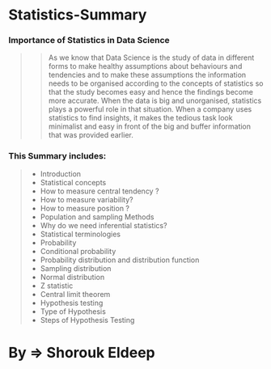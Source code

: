 # Statistics-Summary
### Importance of Statistics in Data Science
>> As we know that Data Science is the study of data in different forms to make healthy assumptions about behaviours and tendencies and to make these assumptions the information needs to be organised according to the concepts of statistics so that the study becomes easy and hence the findings become more accurate.
>> When the data is big and unorganised, statistics plays a powerful role in that situation. When a company uses statistics to find insights, it makes the tedious task look minimalist and easy in front of the big and buffer information that was provided earlier.

### This Summary includes:
> - Introduction
> - Statistical concepts
> - How to measure central tendency ?
> - How to measure variability?
> - How to measure position ?
> - Population and sampling Methods
> - Why do we need inferential statistics?
> - Statistical terminologies
> - Probability
> - Conditional probability
> - Probability distribution and distribution function
> - Sampling distribution
> - Normal distribution
> - Z statistic
> - Central limit theorem
> - Hypothesis testing
> - Type of Hypothesis
> - Steps of Hypothesis Testing

# By => Shorouk Eldeep




